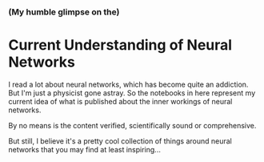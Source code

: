 ### (My humble glimpse on the) 
# Current Understanding of Neural Networks

I read a lot about neural networks, which has become quite an addiction. But I'm just a physicist gone astray.
So the notebooks in here represent my current idea of what is published about the inner workings of neural networks.

By no means is the content verified, scientifically sound or comprehensive. 

But still, I believe it's a pretty cool collection of things around neural networks that you may find at least inspiring...

